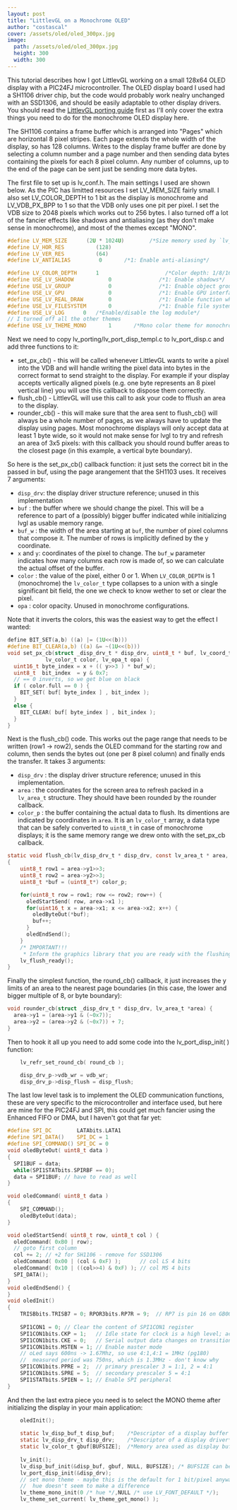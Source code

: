 ```yaml
---
layout: post
title: "LittlevGL on a Monochrome OLED"
author: "costascal"
cover: /assets/oled/oled_300px.jpg
image:
  path: /assets/oled/oled_300px.jpg
  height: 300
  width: 300
---
```



This tutorial describes how I got LittlevGL working on a small 128x64 OLED display with a PIC24FJ microcontroller. The OLED display board I used had a SH1106 driver chip, but the code would probably work nealry unchanged with an SSD1306, and should be easily adaptable to other display drivers. You should read the [LittlevGL porting guide](https://docs.littlevgl.com/#Porting_tr) first as I'll only cover the extra things you need to do for the monochrome OLED display here.

The SH1106 contains a frame buffer which is arranged into "Pages" which are horizontal 8 pixel stripes. Each page extends the whole width of the display, so has 128 columns. Writes to the display frame buffer are done by selecting a column number and a page number and then sending data bytes containing the pixels for each 8 pixel column. Any number of columns, up to the end of the page can be sent just be sending more data bytes.

The first file to set up is lv_conf.h. The main settings I used are shown below. As the PIC has limitted resources I set LV_MEM_SIZE fairly small. I also set LV_COLOR_DEPTH to 1 bit as the display is monochrome and LV_VDB_PX_BPP to 1 so that the VDB only uses one pit per pixel. I set the VDB size to 2048 pixels which works out to 256 bytes. I also turned off a lot of the fancier effects like shadows and antialiasing (as they don't make sense in monochrome), and most of the themes except "MONO".


```c
#define LV_MEM_SIZE      (2U * 1024U)        /*Size memory used by `lv_mem_alloc` in bytes (>= 2kB)*/
#define LV_HOR_RES          (128)
#define LV_VER_RES          (64)
#define LV_ANTIALIAS         0       /*1: Enable anti-aliasing*/

#define LV_COLOR_DEPTH      1                     /*Color depth: 1/8/16/32*/
#define USE_LV_SHADOW           0               /*1: Enable shadows*/
#define USE_LV_GROUP            0               /*1: Enable object groups (for keyboards)*/
#define USE_LV_GPU              0               /*1: Enable GPU interface*/
#define USE_LV_REAL_DRAW        0               /*1: Enable function which draw directly to the frame buffer instead of VDB (required if LV_VDB_SIZE = 0)*/
#define USE_LV_FILESYSTEM       0               /*1: Enable file system (might be required for images*/
#define USE_LV_LOG      0   /*Enable/disable the log module*/
// I turned off all the other themes
#define USE_LV_THEME_MONO       1       /*Mono color theme for monochrome displays*/
```


Next we need to copy lv_porting/lv_port_disp_templ.c to lv_port_disp.c and add three functions to it:

 - set_px_cb() - this will be called whenever LittlevGL wants to write a pixel into the VDB and will handle writing the pixel data into bytes in the correct format to send straight to the display. For example if your display accepts vertically aligned pixels (e.g. one byte represents an 8 pixel vertical line) you will use this callback to dispose them correctly.
 - flush_cb() - LittlevGL will use this call to ask your code to fflush an area to the display.
 - rounder_cb() - this will make sure that the area sent to flush_cb() will always be a whole number of pages, as we always have to update the display using pages. Most monochrome displays will only accept data at least 1 byte wide, so it would not make sense for lvgl to try and refresh an area of 3x5 pixels: with this callback you should round buffer areas to the closest page (in this example, a vertical byte boundary).

So here is the set_px_cb() callback function: it just sets the correct bit in the passed in buf, using the page arangement that the SH1103 uses. It receives 7 arguments:

  - `disp_drv`:  the display driver structure reference; unused in this implementation
  - `buf` : the buffer where we should change the pixel. This will be a reference to part of a (possibly) bigger buffer indicated while initializing lvgl as usable memory range.
  - `buf_w` : the width of the area starting at `buf`, the number of pixel columns that compose it. The number of rows is implicitly defined by the y coordinate.
  - `x` and `y`: coordinates of the pixel to change. The `buf_w` parameter indicates how many columns each row is made of, so we can calculate the actual offset of the buffer.
  - `color` : the value of the pixel, either 0 or 1. When `LV_COLOR_DEPTH` is 1 (monochrome) the `lv_color_t` type collapses to a union with a single significant bit field, the one we check to know wether to set or clear the pixel.
  - `opa` : color opacity. Unused in monochrome configurations.
  
Note that it inverts the colors, this was the easiest way to get the effect I wanted:

```c
define BIT_SET(a,b) ((a) |= (1U<<(b)))
#define BIT_CLEAR(a,b) ((a) &= ~(1U<<(b)))
void set_px_cb(struct _disp_drv_t * disp_drv, uint8_t * buf, lv_coord_t buf_w, lv_coord_t x, lv_coord_t y,
            lv_color_t color, lv_opa_t opa) {
  uint16_t byte_index = x + (( y>>3 ) * buf_w);
  uint8_t  bit_index  = y & 0x7;
  // == 0 inverts, so we get blue on black
  if ( color.full == 0 ) {
    BIT_SET( buf[ byte_index ] , bit_index );
  }
  else {
    BIT_CLEAR( buf[ byte_index ] , bit_index );
  }
}
```

Next is the flush_cb() code. This works out the page range that needs to be written (row1 -> row2), sends the OLED command for the starting row and column, then sends the bytes out (one per 8 pixel column) and finally ends the transfer.
It takes 3 arguments:

 - `disp_drv` : the display driver structure reference; unused in this implementation.
 - `area` : the coordinates for the screen area to refresh packed in a `lv_area_t` structure. They should have been rounded by the rounder callback.
 - `color_p` : the buffer containing the actual data to flush. Its dimentions are indicated by coordinates in `area`. It is an `lv_color_t` array, a data type that can be safely converted to `uint8_t` in case of monochrome displays; it is the same memory range we drew onto with the set_px_cb callback.

```c
static void flush_cb(lv_disp_drv_t * disp_drv, const lv_area_t * area, lv_color_t * color_p)
{
    uint8_t row1 = area->y1>>3;
    uint8_t row2 = area->y2>>3;
    uint8_t *buf = (uint8_t*) color_p;

    for(uint8_t row = row1; row <= row2; row++) {
      oledStartSend( row, area->x1 );
      for(uint16_t x = area->x1; x <= area->x2; x++) {
        oledByteOut(*buf);
        buf++;
      }
      oledEndSend();
    }
    /* IMPORTANT!!!
     * Inform the graphics library that you are ready with the flushing*/
    lv_flush_ready();
}
```


Finally the simplest function, the round_cb() callback, it just increases the y limits of an area to the nearest page boundaries (in this case, the lower and bigger multiple of 8, or byte boundary):


```c
void rounder_cb(struct _disp_drv_t * disp_drv, lv_area_t *area) {
  area->y1 = (area->y1 & (~0x7)); 
  area->y2 = (area->y2 & (~0x7)) + 7;
}
```

Then to hook it all up you need to add some code into the lv_port_disp_init( ) function:


```c
    lv_refr_set_round_cb( round_cb );

    disp_drv_p->vdb_wr = vdb_wr;
    disp_drv_p->disp_flush = disp_flush;
```


The last low level task is to implement the OLED communication functions, these are very specific to the microcontroller and interface used, but here are mine for the PIC24FJ and SPI, this could get much fancier using the Enhanced FIFO or DMA, but I haven't got that far yet:

```c
#define SPI_DC        LATAbits.LATA1
#define SPI_DATA()    SPI_DC = 1
#define SPI_COMMAND() SPI_DC = 0
void oledByteOut( uint8_t data )
{
  SPI1BUF = data;
  while(SPI1STATbits.SPIRBF == 0);
  data = SPI1BUF; // have to read as well
}

void oledCommand( uint8_t data )
{
    SPI_COMMAND();
    oledByteOut(data);
}

void oledStartSend( uint8_t row, uint8_t col ) {
  oledCommand( 0xB0 | row);
  // goto first column
  col += 2; // +2 for SH1106 - remove for SSD1306
  oledCommand( 0x00 | (col & 0xF) );      // col LS 4 bits 
  oledCommand( 0x10 | ((col>>4) & 0xF) ); // col MS 4 bits
  SPI_DATA();
}
void oledEndSend() {
}
void oledInit()
{
    TRISBbits.TRISB7 = 0; RPOR3bits.RP7R = 9;  // RP7 is pin 16 on GB002, 9 selects SS1OUT to drive Chip Select
    
    SPI1CON1 = 0; // Clear the content of SPI1CON1 register 
    SPI1CON1bits.CKP = 1;   // Idle state for clock is a high level; active state is a low level
    SPI1CON1bits.CKE = 0;   // Serial output data changes on transition from idle clock state to active clock state
    SPI1CON1bits.MSTEN = 1; // Enable master mode
    // oLed says 600ns -> 1.67Mhz, so use 4:1,4:1 = 1MHz (pg180)
    //  measured period was 750ns, which is 1.3MHz - don't know why
    SPI1CON1bits.PPRE = 2;  // primary prescaler 3 = 1:1, 2 = 4:1
    SPI1CON1bits.SPRE = 5;  // secondary prescaler 5 = 4:1   
    SPI1STATbits.SPIEN = 1; // Enable SPI peripheral
}
```



And then the last extra piece you need is to select the MONO theme after initializing the display in your main application:

```c
    oledInit();
    
    static lv_disp_buf_t disp_buf;    /*Descriptor of a display buffer */
    static lv_disp_drv_t disp_drv;    /*Descriptor of a display driver*/
    static lv_color_t gbuf[BUFSIZE];  /*Memory area used as display buffer */
    
    lv_init();
    lv_disp_buf_init(&disp_buf, gbuf, NULL, BUFSIZE); /* BUFSIZE can be smaller than the actual display */
    lv_port_disp_init(&disp_drv);
    // set mono theme - maybe this is the default for 1 bit/pixel anyway?
    //  hue doesn't seem to make a difference
    lv_theme_mono_init(0 /* hue */,NULL /* use LV_FONT_DEFAULT */);
    lv_theme_set_current( lv_theme_get_mono() );
```

